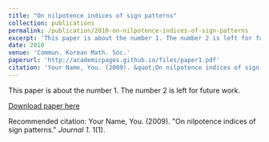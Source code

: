 ```yaml
---
title: "On nilpotence indices of sign patterns"
collection: publications
permalink: /publication/2010-on-nilpotence-indices-of-sign-patterns
excerpt: 'This paper is about the number 1. The number 2 is left for future work.'
date: 2010
venue: 'Commun. Korean Math. Soc.'
paperurl: 'http://academicpages.github.io/files/paper1.pdf'
citation: 'Your Name, You. (2009). &quot;On nilpotence indices of sign patterns.&quot; <i>Journal 1</i>. 1(1).'
---
```

This paper is about the number 1. The number 2 is left for future work.

[Download paper here](http://academicpages.github.io/files/paper1.pdf)

Recommended citation: Your Name, You. (2009). "On nilpotence indices of sign patterns." <i>Journal 1</i>. 1(1).